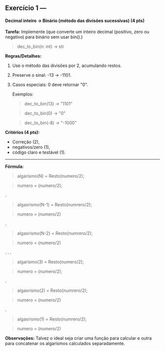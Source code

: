 ## Exercício 1 —
#### Decimal inteiro → Binário (método das divisões sucessivas) (4 pts)
**Tarefa:** Implemente (que converte um inteiro decimal (positivo, 
zero ou negativo) para binário sem usar bin().)
> dec_to_bin(n: int) -> str 

**Regras/Detalhes:**

1. Use o método das divisões por 2, acumulando restos.
2. Preserve o sinal: -13 → -1101.
3. Casos especiais: 0 deve retornar "0".

    Exemplos:
    > dec_to_bin(13) → "1101"

    > dec_to_bin(0) → "0"

    > dec_to_bin(-8) → "-1000"

**Critérios (4 pts):**

- Correção (2), 
- negativos/zero (1), 
- código claro e testável (1).
**** 

**Fórmula:**
> algarismo(N) = Resto(numero/2);

> numero = (numero/2);

. 

> algasrismo(N-1) = Resto(numrero/2);

> numero = (numero/2)

.

> algasrismo(N-2) = Resto(numrero/2);

> numero = (numero/2)

.
.
.

> algarismo(3) = Resto(numero/2);

> numero = (numero/2);

.

> algasrismo(2) = Resto(numrero/2);

> numero = (numero/2)

.

> algasrismo(1) = Resto(numrero/2);

> numero = (numero/2)

**Observações:** Talvez o ideal seja criar uma função para calcular e outra para concatenar os algarismos calculados separadamente.